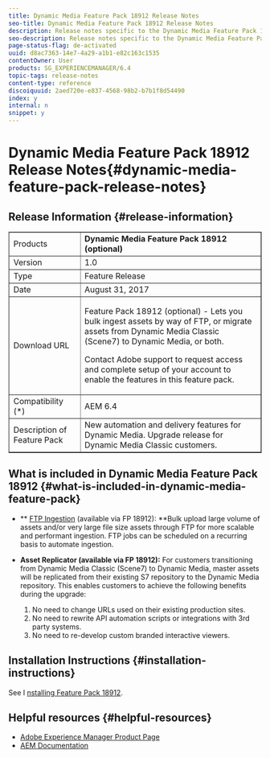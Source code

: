 ```yaml
---
title: Dynamic Media Feature Pack 18912 Release Notes
seo-title: Dynamic Media Feature Pack 18912 Release Notes
description: Release notes specific to the Dynamic Media Feature Pack 18912.
seo-description: Release notes specific to the Dynamic Media Feature Pack 18912.
page-status-flag: de-activated
uuid: d8ac7363-14e7-4a29-a1b1-e82c163c1535
contentOwner: User
products: SG_EXPERIENCEMANAGER/6.4
topic-tags: release-notes
content-type: reference
discoiquuid: 2aed720e-e837-4568-98b2-b7b1f8d54490
index: y
internal: n
snippet: y
---
```


# Dynamic Media Feature Pack 18912 Release Notes{#dynamic-media-feature-pack-release-notes}

## Release Information {#release-information}

<table border="1" cellpadding="1" cellspacing="0" width="100%"> 
 <tbody>
  <tr>
   <td>Products</td> 
   <td><strong>Dynamic Media Feature Pack 18912 (optional)</strong></td> 
  </tr>
  <tr>
   <td>Version</td> 
   <td>1.0</td> 
  </tr>
  <tr>
   <td>Type</td> 
   <td>Feature Release</td> 
  </tr>
  <tr>
   <td>Date</td> 
   <td>August 31, 2017</td> 
  </tr>
  <tr>
   <td>Download URL</td> 
   <td><p>Feature Pack 18912 (optional) - Lets you bulk ingest assets by way of FTP, or migrate assets from Dynamic Media Classic (Scene7) to Dynamic Media, or both.</p> <p>Contact Adobe support to request access and complete setup of your account to enable the features in this feature pack.</p> </td> 
  </tr>
  <tr>
   <td>Compatibility (*)</td> 
   <td>AEM 6.4</td> 
  </tr>
  <tr>
   <td>Description of Feature Pack</td> 
   <td>New automation and delivery features for Dynamic Media. Upgrade release for Dynamic Media Classic customers. </td> 
  </tr>
 </tbody>
</table>

## What is included in Dynamic Media Feature Pack 18912 {#what-is-included-in-dynamic-media-feature-pack}

* ** [FTP Ingestion](../assets/using/managing-assets-touch-ui.md#uploading-assets-using-ftp) (available via FP 18912): **Bulk upload large volume of assets and/or very large file size assets through FTP for more scalable and performant ingestion. FTP jobs can be scheduled on a recurring basis to automate ingestion.
* **Asset Replicator (available via FP 18912):** For customers transitioning from Dynamic Media Classic (Scene7) to Dynamic Media, master assets will be replicated from their existing S7 repository to the Dynamic Media repository. This enables customers to achieve the following benefits during the upgrade:

    1. No need to change URLs used on their existing production sites.
    1. No need to rewrite API automation scripts or integrations with 3rd party systems.
    1. No need to re-develop custom branded interactive viewers.

## Installation Instructions {#installation-instructions}

See I [nstalling Feature Pack 18912](../assets/using/bulk-ingest-migrate.md).

## Helpful resources {#helpful-resources}

* [Adobe Experience Manager Product Page](http://www.adobe.com/solutions/web-experience-management.html)
* [AEM Documentation](https://docs.adobe.com/content/docs/en/aem/6-3.html)

